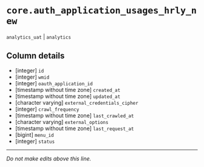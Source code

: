 # `core.auth_application_usages_hrly_new`
`analytics_uat` | `analytics`

## Column details
* [integer]   `id`
* [integer]   `wmid`
* [integer]   `oauth_application_id`
* [timestamp without time zone] `created_at`
* [timestamp without time zone] `updated_at`
* [character varying] `external_credentials_cipher`
* [integer]   `crawl_frequency`
* [timestamp without time zone] `last_crawled_at`
* [character varying] `external_options`
* [timestamp without time zone] `last_request_at`
* [bigint]    `menu_id`
* [integer]   `status`

-------------------------------------------------------------------------------
*Do not make edits above this line.*
